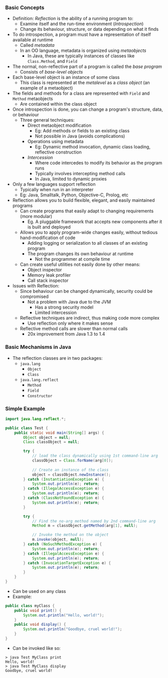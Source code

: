 ### Basic Concepts
 - Definition: *Reflection* is the ability of a running program to:
	 - Examine itself and the run-time environment (*Introspection*)
	 - Change its behaviour, structure, or data depending on what it finds
 - To do introspection, a program must have a representation of itself available at runtime
	 - Called *metadata*
	 - In an OO language, metadata is organized using *metaobjects*
		 - In Java, these are typically instances of classes like `Class.Method`, and `Field`
 - The normal, non-reflective part of a program is called the *base program*
	 - Consists of *base-level objects*
 - Each base-level object is an instance of some class
	 - This class is represented at the *metalevel* as a *class object* (an example of a metaobject)
 - The fields and methods for a class are represented with `Field` and `Method` metaobjects
	 - Are contained within the class object
 - Once introspection is done, you can change a program's structure, data, or behaviour
	 - Three general techniques:
		 - Direct metaobject modification
			 - Eg: Add methods or fields to an existing class
			 - Not possible in Java (avoids complications)
		 - Operations using metadata
			 - Eg: Dynamic method invocation, dynamic class loading, reflective construction
		 - *Intercession*
			 - Where code intercedes to modify its behavior as the program runs
			 - Typically involves intercepting method calls
			 - In Java, limited to dynamic proxies
 - Only a few languages support reflection
	 - Typically when run in an interpreter
	 - Eg: Java, Smalltalk, Python, Objective-C, Prolog, etc
 - Reflection allows you to build flexible, elegant, and easily maintained programs
	 - Can create programs that easily adapt to changing requirements (more modular)
		 - Eg. A pluggable framework that accepts new components after it is built and deployed
	 - Allows you to apply program-wide changes easily, without tedious hand-modification of code
		 - Adding logging or serialization to all classes of an existing program
		 - The program changes its own behaviour at runtime
			 - Not the programmer at compile time
	 - Can create useful utilities not easily done by other means:
		 - Object inspector
		 - Memory leak profiler
		 - Call stack inspector
 - Issues with Reflection:
	 - Since behaviour can be changed dynamically, security could be compromised
		 - Not a problem with Java due to the JVM
			 - Has a strong security model
			 - Limited intercession
	 - Reflective techniques are indirect, thus making code more complex
		 - Use reflection only where it makes sense
	 - Reflective method calls are slower than normal calls
		 - 20x improvement from Java 1.3 to 1.4

### Basic Mechanisms in Java
 - The reflection classes are in two packages:
	 - `java.lang`
		 - `Object`
		 - `Class`
	 - `java.lang.reflect`
		 - `Method`
		 - `Field`
		 - `Constructor`

### Simple Example
```java
import java.lang.reflect.*;

public class Test {
	public static void main(String[] args) {
		Object object = null;
		Class classObject = null;

		try {
			// load the class dynamically using 1st command-line arg
			classObject = Class.forName(arg[0]);
			
			// Create an instance of the class
			object = classObject.newInstance();
		} catch (InstantiationException e) {
			System.out.println(e); return;
		} catch (IllegalAccessException e) {
			System.out.println(e); return;
		} catch (ClassNotFoundException e) {
			System.out.println(e); return;
		}

		try {
			// Find the no-arg method named by 2nd command-line arg
			Method m = classObject.getMethod(arg[1], null);

			// Invoke the method on the object
			m.invoke(object, null);
		} catch (NoSuchMethodException e) {
			System.out.println(e); return;
		} catch (IllegalAccessException e) {
			System.out.println(e); return;
		} catch (InvocationTargetException e) {
			System.out.println(e); return;
		}
	}
}
```
 - Can be used on any class
 - Example: 
```java
public class myClass {
	public void print() {
		System.out.println("Hello, world!");
	}
	public void display() {
		System.out.println("Goodbye, cruel world!");
	}
}
```
 - Can be invoked like so:
```
> java Test MyClass print
Hello, world!
> java Test MyClass display
Goodbye, cruel world!
```